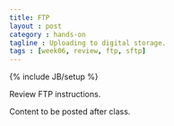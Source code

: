 ```yaml
---
title: FTP
layout : post
category : hands-on
tagline : Uploading to digital storage.
tags : [week06, review, ftp, sftp]
---
```

{% include JB/setup %}

Review FTP instructions.

Content to be posted after class. 
